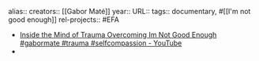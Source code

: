 alias::
creators:: [[Gabor Maté]] 
year::
URL::
tags:: documentary, #[[I'm not good enough]]
rel-projects:: #EFA 


- [Inside the Mind of Trauma Overcoming Im Not Good Enough #gabormate #trauma #selfcompassion - YouTube](https://www.youtube.com/watch?v=2xQRGu3e3Pg)
-